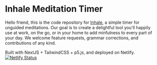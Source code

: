 # Inhale Meditation Timer

Hello friend, this is the code repository for [Inhale](inhale.netlify.app), a simple timer for unguided meditations. Our goal is to create a delightful tool you'll happily use at work, on the go, or in your home to add minfulness to every part of your day. We welcome feature requests, grammar corrections, and contributions of any kind. 

Built with NextJS + TailwindCSS + p5.js, and deployed on Netlify. 
[![Netlify Status](https://api.netlify.com/api/v1/badges/209d0678-f940-42b6-aa91-9ed7c6e1f499/deploy-status)](https://app.netlify.com/sites/inhale/deploys)
